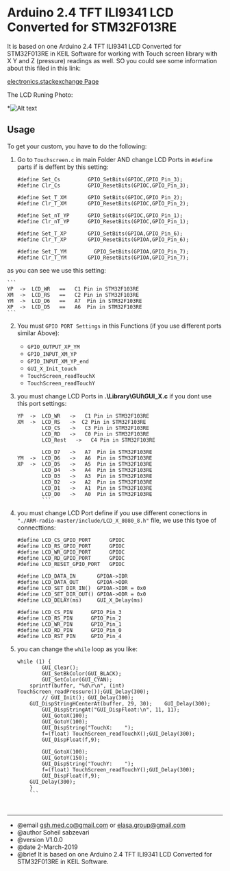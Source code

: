 #  Arduino 2.4 TFT ILI9341 LCD Converted for STM32F013RE 
 
It is based on one Arduino 2.4 TFT ILI9341 LCD Converted for STM32F013RE in KEIL Software for working with Touch screen library with X Y and Z (pressure) readings as well.
SO you could see some information about this filed in this link:

[electronics.stackexchange Page](https://electronics.stackexchange.com/questions/424146/touch-pins-of-tft-2-4-ili9341-touch-funtion-in-keil-for-arm-mcu?noredirect=1#comment1053882_424146)


The LCD Runing Photo:

*![Alt text](http://i65.tinypic.com/294o3ld.jpg  " Arduino 2.4 TFT ILI9341 LCD Converted for STM32F013RE ")

Usage
-----

To get your custom, you have to do the following:


1. Go to `Touchscreen.c` in main Folder AND change LCD Ports in `#define` parts if is deffent by this setting:

	```
	#define Set_Cs  	   GPIO_SetBits(GPIOC,GPIO_Pin_3);
	#define Clr_Cs  	   GPIO_ResetBits(GPIOC,GPIO_Pin_3);

	#define Set_T_XM  	   GPIO_SetBits(GPIOC,GPIO_Pin_2);
	#define Clr_T_XM   	   GPIO_ResetBits(GPIOC,GPIO_Pin_2);

	#define Set_nT_YP 	   GPIO_SetBits(GPIOC,GPIO_Pin_1);
	#define Clr_nT_YP 	   GPIO_ResetBits(GPIOC,GPIO_Pin_1);

	#define Set_T_XP 	   GPIO_SetBits(GPIOA,GPIO_Pin_6);
	#define Clr_T_XP 	   GPIO_ResetBits(GPIOA,GPIO_Pin_6);

	#define Set_T_YM    	 GPIO_SetBits(GPIOA,GPIO_Pin_7); 		
	#define Clr_T_YM 	   GPIO_ResetBits(GPIOA,GPIO_Pin_7);
	```
as you can see we use this setting:

	```
	YP  ->  LCD_WR   ==   C1 Pin in STM32F103RE  
	XM  ->  LCD_RS   ==   C2 Pin in STM32F103RE
	YM  ->  LCD_D6   ==   A7  Pin in STM32F103RE 
	XP  ->  LCD_D5   ==   A6  Pin in STM32F103RE 
	```


2. You must `GPIO PORT Settings` in this Functions (if you use different ports similar Above):
    - `GPIO_OUTPUT_XP_YM`
	- `GPIO_INPUT_XM_YP`
	- `GPIO_INPUT_XM_YP_end`
	- `GUI_X_Init_touch`
	- `TouchScreen_readTouchX`
	- `TouchScreen_readTouchY`
	
3. you must change LCD Ports in	**.\Library\GUI\GUI_X.c** if you dont use this port settings:

	
	```
	YP  ->  LCD_WR   ->   C1 Pin in STM32F103RE  
	XM  ->  LCD_RS   ->  C2 Pin in STM32F103RE
			LCD_CS   ->   C3 Pin in STM32F103RE 
			LCD_RD   ->   C0 Pin in STM32F103RE 
			LCD_Rest   ->   C4 Pin in STM32F103RE 
			
			LCD_D7   ->   A7  Pin in STM32F103RE
	YM  ->  LCD_D6   ->   A6  Pin in STM32F103RE 
	XP  ->  LCD_D5   ->   A5  Pin in STM32F103RE
			LCD_D4   ->   A4  Pin in STM32F103RE
			LCD_D3   ->   A3  Pin in STM32F103RE
			LCD_D2   ->   A2  Pin in STM32F103RE
			LCD_D1   ->   A1  Pin in STM32F103RE
			LCD_D0   ->   A0  Pin in STM32F103RE
			```

4. you must change LCD Port define if you use different conections in `"./ARM-radio-master/include/LCD_X_8080_8.h"` file, we use this tyoe of connecttions:

	```
	#define LCD_CS_GPIO_PORT      GPIOC
	#define LCD_RS_GPIO_PORT      GPIOC
	#define LCD_WR_GPIO_PORT      GPIOC
	#define LCD_RD_GPIO_PORT      GPIOC
	#define LCD_RESET_GPIO_PORT   GPIOC

	#define LCD_DATA_IN       GPIOA->IDR
	#define LCD_DATA_OUT      GPIOA->ODR
	#define LCD_SET_DIR_IN()  GPIOA->IDR = 0x0
	#define LCD_SET_DIR_OUT() GPIOA->ODR = 0x0
	#define LCD_DELAY(ms)     GUI_X_Delay(ms)

	#define LCD_CS_PIN      GPIO_Pin_3
	#define LCD_RS_PIN      GPIO_Pin_2
	#define LCD_WR_PIN      GPIO_Pin_1
	#define LCD_RD_PIN      GPIO_Pin_0
	#define LCD_RST_PIN     GPIO_Pin_4
	```


5. you can change the `while` loop as you like:

	```
	while (1) {
			GUI_Clear();
			GUI_SetBkColor(GUI_BLACK);
			GUI_SetColor(GUI_CYAN);
		sprintf(buffer, "%d\r\n", (int) TouchScreen_readPressure());GUI_Delay(300);
			// GUI_Init(); GUI_Delay(300);
		GUI_DispStringHCenterAt(buffer, 29, 30);	GUI_Delay(300);
			GUI_DispStringAt("GUI_DispFloat:\n", 11, 11);
			GUI_GotoX(100);
			GUI_GotoY(100);
			GUI_DispString("TouchX:    ");
			f=(float) TouchScreen_readTouchX();GUI_Delay(300);
			GUI_DispFloat(f,9);
			
			GUI_GotoX(100);
			GUI_GotoY(150);
			GUI_DispString("TouchY:    ");
			f=(float) TouchScreen_readTouchY();GUI_Delay(300);
			GUI_DispFloat(f,9);
		GUI_Delay(300);
		}
		```   



  ******************************************************************************
  * @email    gsh.med.co@gmail.com or elasa.group@gmail.com
  * @author  Soheil sabzevari
  * @version V1.0.0
  * @date    2-March-2019
  * @brief   It is based on one Arduino 2.4 TFT ILI9341 LCD Converted for STM32F013RE in KEIL Software.
 		
